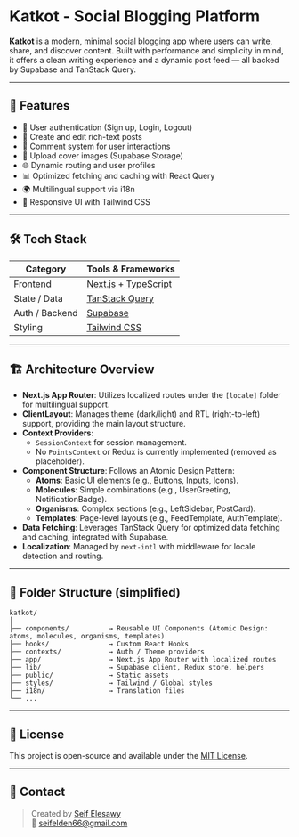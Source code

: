 #  Katkot - Social Blogging Platform

**Katkot** is a modern, minimal social blogging app where users can write, share, and discover content. Built with performance and simplicity in mind, it offers a clean writing experience and a dynamic post feed — all backed by Supabase and TanStack Query.

---

## 🚀 Features

- 🔐 User authentication (Sign up, Login, Logout)
- 📝 Create and edit rich-text posts
- 💬 Comment system for user interactions
- 📁 Upload cover images (Supabase Storage)
- 🌐 Dynamic routing and user profiles
- 📊 Optimized fetching and caching with React Query
- 🌍 Multilingual support via i18n
- 🎨 Responsive UI with Tailwind CSS

---

## 🛠️ Tech Stack

| Category         | Tools & Frameworks                                   |
|------------------|------------------------------------------------------|
| Frontend         | [Next.js](https://nextjs.org/) + [TypeScript](https://www.typescriptlang.org/) |
| State / Data     | [TanStack Query](https://tanstack.com/query)         |
| Auth / Backend   | [Supabase](https://supabase.com/)                    |
| Styling          | [Tailwind CSS](https://tailwindcss.com/)             |

---

## 🏗️ Architecture Overview

- **Next.js App Router**: Utilizes localized routes under the `[locale]` folder for multilingual support.
- **ClientLayout**: Manages theme (dark/light) and RTL (right-to-left) support, providing the main layout structure.
- **Context Providers**: 
  - `SessionContext` for session management.
  - No `PointsContext` or Redux is currently implemented (removed as placeholder).
- **Component Structure**: Follows an Atomic Design Pattern:
  - **Atoms**: Basic UI elements (e.g., Buttons, Inputs, Icons).
  - **Molecules**: Simple combinations (e.g., UserGreeting, NotificationBadge).
  - **Organisms**: Complex sections (e.g., LeftSidebar, PostCard).
  - **Templates**: Page-level layouts (e.g., FeedTemplate, AuthTemplate).
- **Data Fetching**: Leverages TanStack Query for optimized data fetching and caching, integrated with Supabase.
- **Localization**: Managed by `next-intl` with middleware for locale detection and routing.

---
## 📌 Folder Structure (simplified)

```
katkot/
│
├── components/          → Reusable UI Components (Atomic Design: atoms, molecules, organisms, templates)
├── hooks/               → Custom React Hooks
├── contexts/            → Auth / Theme providers
├── app/                 → Next.js App Router with localized routes
├── lib/                 → Supabase client, Redux store, helpers
├── public/              → Static assets
├── styles/              → Tailwind / Global styles
├── i18n/                → Translation files
└── ...
```

---


## 📄 License

This project is open-source and available under the [MIT License](LICENSE).

---

## 💬 Contact

> Created by [Seif Elesawy](https://github.com/seifelden66)  
> 📧 seifelden66@gmail.com